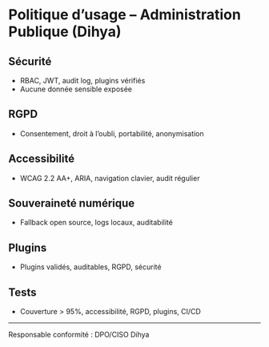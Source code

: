# Politique d’usage – Administration Publique (Dihya)

## Sécurité
- RBAC, JWT, audit log, plugins vérifiés
- Aucune donnée sensible exposée

## RGPD
- Consentement, droit à l’oubli, portabilité, anonymisation

## Accessibilité
- WCAG 2.2 AA+, ARIA, navigation clavier, audit régulier

## Souveraineté numérique
- Fallback open source, logs locaux, auditabilité

## Plugins
- Plugins validés, auditables, RGPD, sécurité

## Tests
- Couverture > 95%, accessibilité, RGPD, plugins, CI/CD

---
Responsable conformité : DPO/CISO Dihya
